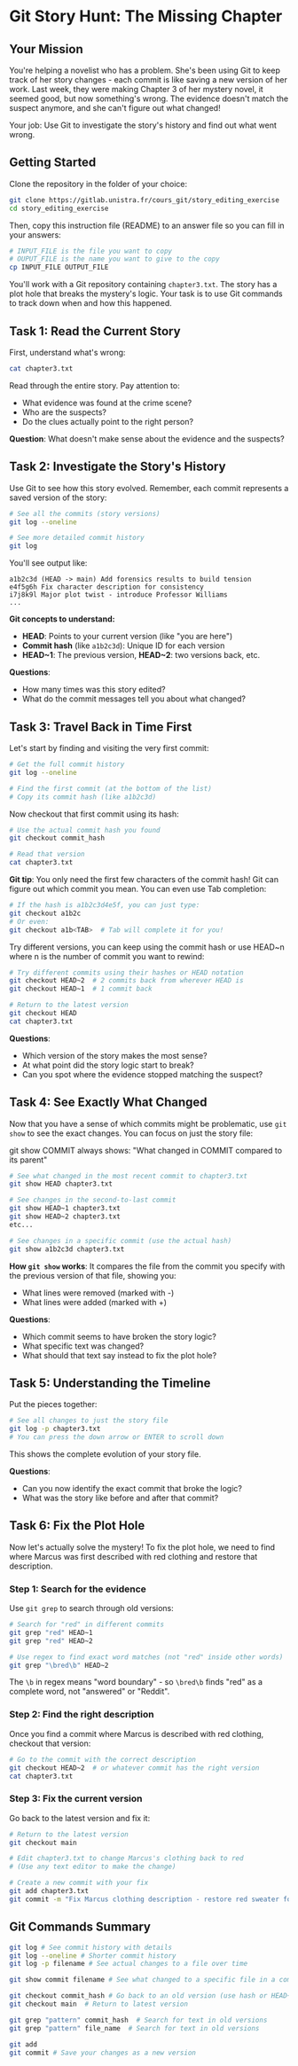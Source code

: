 # Git Story Hunt: The Missing Chapter

## Your Mission
You're helping a novelist who has a problem. She's been using Git to keep track of her story changes - each commit is like saving a new version of her work. Last week, they were making Chapter 3 of her mystery novel, it seemed good, but now something's wrong. The evidence doesn't match the suspect anymore, and she can't figure out what changed!

Your job: Use Git to investigate the story's history and find out what went wrong.

## Getting Started

Clone the repository in the folder of your choice:
```bash
git clone https://gitlab.unistra.fr/cours_git/story_editing_exercise
cd story_editing_exercise
```

Then, copy this instruction file (README) to an answer file so you can fill in your answers:
```bash
# INPUT_FILE is the file you want to copy
# OUPUT_FILE is the name you want to give to the copy
cp INPUT_FILE OUTPUT_FILE
```


You'll work with a Git repository containing `chapter3.txt`. The story has a plot hole that breaks the mystery's logic. Your task is to use Git commands to track down when and how this happened.

## Task 1: Read the Current Story
First, understand what's wrong:

```bash
cat chapter3.txt
```

Read through the entire story. Pay attention to:
- What evidence was found at the crime scene?
- Who are the suspects?
- Do the clues actually point to the right person?

**Question**: What doesn't make sense about the evidence and the suspects?

## Task 2: Investigate the Story's History

Use Git to see how this story evolved. Remember, each commit represents a saved version of the story:

```bash
# See all the commits (story versions)
git log --oneline

# See more detailed commit history
git log
```

You'll see output like:
```
a1b2c3d (HEAD -> main) Add forensics results to build tension
e4f5g6h Fix character description for consistency
i7j8k9l Major plot twist - introduce Professor Williams
...
```

**Git concepts to understand:**
- **HEAD**: Points to your current version (like "you are here")
- **Commit hash** (like `a1b2c3d`): Unique ID for each version
- **HEAD~1**: The previous version, **HEAD~2**: two versions back, etc.

**Questions**: 
- How many times was this story edited?
- What do the commit messages tell you about what changed?

## Task 3: Travel Back in Time First

Let's start by finding and visiting the very first commit:

```bash
# Get the full commit history
git log --oneline

# Find the first commit (at the bottom of the list)
# Copy its commit hash (like a1b2c3d)
```

Now checkout that first commit using its hash:
```bash
# Use the actual commit hash you found
git checkout commit_hash

# Read that version
cat chapter3.txt
```

**Git tip**: You only need the first few characters of the commit hash! Git can figure out which commit you mean. You can even use Tab completion:
```bash
# If the hash is a1b2c3d4e5f, you can just type:
git checkout a1b2c
# Or even:
git checkout a1b<TAB>  # Tab will complete it for you!
```

Try different versions, you can keep using the commit hash or use HEAD~n where n is the number of commit you want to rewind:
```bash
# Try different commits using their hashes or HEAD notation
git checkout HEAD~2  # 2 commits back from wherever HEAD is
git checkout HEAD~1  # 1 commit back

# Return to the latest version
git checkout HEAD
cat chapter3.txt
```

**Questions**:
- Which version of the story makes the most sense?
- At what point did the story logic start to break?
- Can you spot where the evidence stopped matching the suspect?

## Task 4: See Exactly What Changed

Now that you have a sense of which commits might be problematic, use `git show` to see the exact changes. You can focus on just the story file:  

git show COMMIT always shows: "What changed in COMMIT compared to its parent"

```bash
# See what changed in the most recent commit to chapter3.txt
git show HEAD chapter3.txt

# See changes in the second-to-last commit  
git show HEAD~1 chapter3.txt
git show HEAD~2 chapter3.txt
etc...

# See changes in a specific commit (use the actual hash)
git show a1b2c3d chapter3.txt
```

**How `git show` works**: It compares the file from the commit you specify with the previous version of that file, showing you:
- What lines were removed (marked with -)
- What lines were added (marked with +)

**Questions**:
- Which commit seems to have broken the story logic?
- What specific text was changed?
- What should that text say instead to fix the plot hole?

## Task 5: Understanding the Timeline

Put the pieces together:

```bash
# See all changes to just the story file
git log -p chapter3.txt
# You can press the down arrow or ENTER to scroll down
```

This shows the complete evolution of your story file.

**Questions**:
- Can you now identify the exact commit that broke the logic?
- What was the story like before and after that commit?

## Task 6: Fix the Plot Hole

Now let's actually solve the mystery! To fix the plot hole, we need to find where Marcus was first described with red clothing and restore that description.

### Step 1: Search for the evidence
Use `git grep` to search through old versions:

```bash
# Search for "red" in different commits
git grep "red" HEAD~1
git grep "red" HEAD~2

# Use regex to find exact word matches (not "red" inside other words)
git grep "\bred\b" HEAD~2
```

The `\b` in regex means "word boundary" - so `\bred\b` finds "red" as a complete word, not "answered" or "Reddit".

### Step 2: Find the right description
Once you find a commit where Marcus is described with red clothing, checkout that version:

```bash
# Go to the commit with the correct description
git checkout HEAD~2  # or whatever commit has the right version
cat chapter3.txt
```

### Step 3: Fix the current version
Go back to the latest version and fix it:

```bash
# Return to the latest version
git checkout main

# Edit chapter3.txt to change Marcus's clothing back to red
# (Use any text editor to make the change)

# Create a new commit with your fix
git add chapter3.txt
git commit -m "Fix Marcus clothing description - restore red sweater for plot consistency"
```

## Git Commands Summary

```bash
git log # See commit history with details
git log --oneline # Shorter commit history
git log -p filename # See actual changes to a file over time

git show commit filename # See what changed to a specific file in a commit

git checkout commit_hash # Go back to an old version (use hash or HEAD~N)
git checkout main  # Return to latest version

git grep "pattern" commit_hash  # Search for text in old versions
git grep "pattern" file_name  # Search for text in old versions

git add  
git commit # Save your changes as a new version
```
